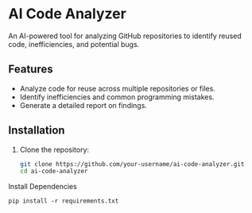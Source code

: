 # AI Code Analyzer

An AI-powered tool for analyzing GitHub repositories to identify reused code, inefficiencies, and potential bugs. 

## Features
- Analyze code for reuse across multiple repositories or files.
- Identify inefficiencies and common programming mistakes.
- Generate a detailed report on findings.

## Installation
1. Clone the repository:
   ```bash
   git clone https://github.com/your-username/ai-code-analyzer.git
   cd ai-code-analyzer

Install Dependencies

    pip install -r requirements.txt
